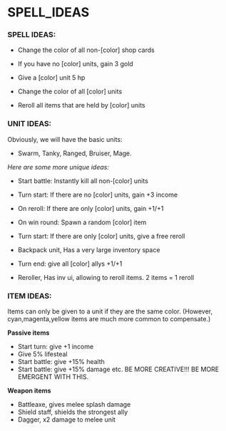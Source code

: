 

# SPELL_IDEAS



### SPELL IDEAS:
- Change the color of all non-[color] shop cards

- If you have no [color] units, gain 3 gold

- Give a [color] unit 5 hp

- Change the color of all [color] units

- Reroll all items that are held by [color] units





### UNIT IDEAS:
Obviously, we will have the basic units:
- Swarm, Tanky, Ranged, Bruiser, Mage.

*Here are some more unique ideas:*

- Start battle:  Instantly kill all non-[color] units

- Turn start:  If there are no [color] units, gain +3 income

- On reroll: If there are only [color] units, gain +1/+1 

- On win round:  Spawn a random [color] item

- Turn start:  If there are only [color] units, give a free reroll

- Backpack unit, Has a very large inventory space

- Turn end: give all [color] allys +1/+1

- Reroller, Has inv ui, allowing to reroll items. 2 items = 1 reroll




### ITEM IDEAS:
Items can only be given to a unit if they are the same color.
(However, cyan,magenta,yellow items are much more common to compensate.)

**Passive items**
- Start turn: give +1 income
- Give 5% lifesteal
- Start battle: give +15% health
- Start battle: give +15% damage
etc. BE MORE CREATIVE!!! BE MORE EMERGENT WITH THIS.

**Weapon items**
- Battleaxe, gives melee splash damage
- Shield staff, shields the strongest ally
- Dagger, x2 damage to melee unit



























